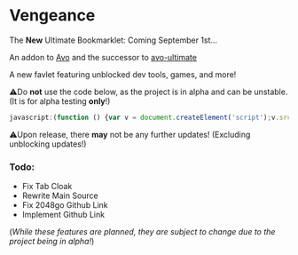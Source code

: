 # Vengeance
The **New** Ultimate Bookmarklet: Coming September 1st...

An addon to [Avo](https://github.com/FogNetwork/Avo) and the successor to [avo-ultimate](https://github.com/Browncha023/avo-ultimate)

A new favlet featuring unblocked dev tools, games, and more!

⚠️Do **not** use the code below, as the project is in alpha and can be unstable. (It is for alpha testing **only**!)

```js
javascript:(function () {var v = document.createElement('script');v.src = 'https://cdn.jsdelivr.net/gh/Browncha023/Vengeance@v1.0.1-alpha/script.min.js';document.body.appendChild(v);}())
```

⚠️Upon release, there **may** not be any further updates! (Excluding unblocking updates!)

### Todo:
- Fix Tab Cloak
- Rewrite Main Source
- Fix 2048go Github Link
- Implement Github Link

(*While these features are planned, they are subject to change due to the project being in alpha!*)
